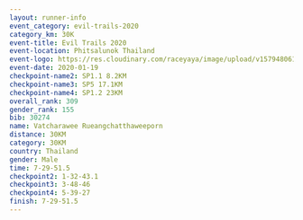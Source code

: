 ```yaml
--- 
layout: runner-info 
event_category: evil-trails-2020 
category_km: 30K 
event-title: Evil Trails 2020 
event-location: Phitsalunok Thailand 
event-logo: https://res.cloudinary.com/raceyaya/image/upload/v1579480618/logo/evil-trails_wm80bv.jpg 
event-date: 2020-01-19 
checkpoint-name2: SP1.1 8.2KM 
checkpoint-name3: SP5 17.1KM 
checkpoint-name4: SP1.2 23KM 
overall_rank: 309
gender_rank: 155
bib: 30274
name: Vatcharawee Rueangchatthaweeporn
distance: 30KM
category: 30KM
country: Thailand
gender: Male
time: 7-29-51.5
checkpoint2: 1-32-43.1
checkpoint3: 3-48-46
checkpoint4: 5-39-27
finish: 7-29-51.5
--- 
```

